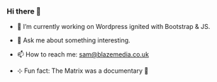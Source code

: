 ### Hi there 👋

<!--
**Samblazemedia/Samblazemedia** is a ✨ _special_ ✨ repository because its `README.md` (this file) appears on your GitHub profile.
-->


- 🔭 I’m currently working on Wordpress ignited with Bootstrap & JS.

- 💬 Ask me about something interesting.

- 📫 How to reach me: sam@blazemedia.co.uk

- ⊹ Fun fact: The Matrix was a documentary 🤯
